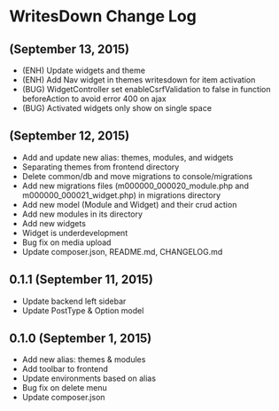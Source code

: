 WritesDown Change Log
=====================
(September 13, 2015)
--------------------
* (ENH) Update widgets and theme
* (ENH) Add Nav widget in themes writesdown for item activation
* (BUG) WidgetController set enableCsrfValidation to false in function beforeAction to avoid error 400 on ajax
* (BUG) Activated widgets only show on single space

(September 12, 2015)
--------------------
* Add and update new alias: themes, modules, and widgets
* Separating themes from frontend directory
* Delete common/db and move migrations to console/migrations 
* Add new migrations files (m000000_000020_module.php and m000000_000021_widget.php) in migrations directory
* Add new model (Module and Widget) and their crud action
* Add new modules in its directory
* Add new widgets
* Widget is underdevelopment
* Bug fix on media upload
* Update composer.json, README.md, CHANGELOG.md

0.1.1 (September 11, 2015)
--------------------------
* Update backend left sidebar
* Update PostType &amp; Option model 

0.1.0 (September 1, 2015)
------------------------
* Add new alias: themes &amp; modules
* Add toolbar to frontend
* Update environments based on alias
* Bug fix on delete menu
* Update composer.json